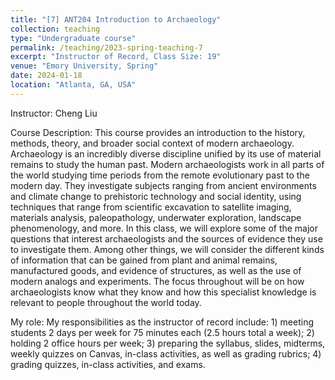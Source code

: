 ```yaml
---
title: "[7] ANT204 Introduction to Archaeology"
collection: teaching
type: "Undergraduate course"
permalink: /teaching/2023-spring-teaching-7
excerpt: "Instructor of Record, Class Size: 19"
venue: "Emory University, Spring"
date: 2024-01-18
location: "Atlanta, GA, USA"
---
```

Instructor: Cheng Liu

Course Description: This course provides an introduction to the history, methods, theory, and broader social context of modern archaeology. Archaeology is an incredibly diverse discipline unified by its use of material remains to study the human past. Modern archaeologists work in all parts of the world studying time periods from the remote evolutionary past to the modern day. They investigate subjects ranging from ancient environments and climate change to prehistoric technology and social identity, using techniques that range from scientific excavation to satellite imaging, materials analysis, paleopathology, underwater exploration, landscape phenomenology, and more. In this class, we will explore some of the major questions that interest archaeologists and the sources of evidence they use to investigate them. Among other things, we will consider the different kinds of information that can be gained from plant and animal remains, manufactured goods, and evidence of structures, as well as the use of modern analogs and experiments. The focus throughout will be on how archaeologists know what they know and how this specialist knowledge is relevant to people throughout the world today.

My role: My responsibilities as the instructor of record include: 1) meeting students 2 days per week for 75 minutes each (2.5 hours total a week); 2) holding 2 office hours per week; 3) preparing the syllabus, slides, midterms, weekly quizzes on Canvas, in-class activities, as well as grading rubrics; 4) grading quizzes, in-class activities, and exams.